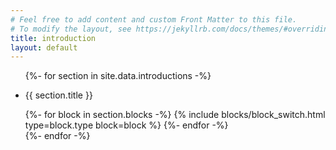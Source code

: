 ```yaml
---
# Feel free to add content and custom Front Matter to this file.
# To modify the layout, see https://jekyllrb.com/docs/themes/#overriding-theme-defaults
title: introduction
layout: default
---
```

<div class="Introductions Introductions__container pt2">

  <ul class="list-reset">
    {%- for section in site.data.introductions -%}
      <li class="Introductions__introduction clearfix founders-grotesk color-gray pb3" data-section id="{{ section.target_id }}">
        <div class="col col-12 py1 lg:col-3 lg:py0">
          <p class="font-size-xs uppercase color-gray">
            {{ section.title }}
          </p>
        </div>
        <div class="col col-12 lg:col-9">
          {%- for block in section.blocks -%}
              {% include blocks/block_switch.html type=block.type block=block %}
          {%- endfor -%}
        </div>
      </li>
    {%- endfor -%}
  </ul>

</div>
